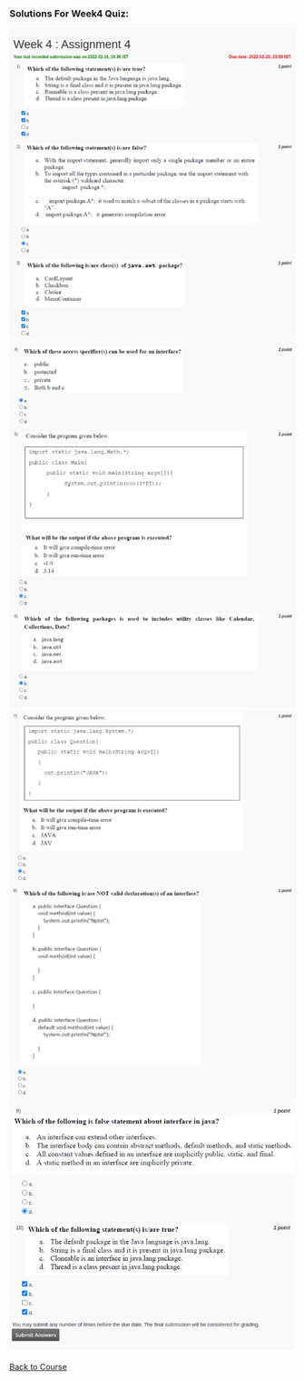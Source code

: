 ### Solutions For Week4 Quiz:

![](https://github.com/greyhatguy007/Programming-in-Java-NPTEL/blob/main/Week4-Quiz/screenshot_1.png) <br/>
![](https://github.com/greyhatguy007/Programming-in-Java-NPTEL/blob/main/Week4-Quiz/screenshot_2.png) <br/>
![](https://github.com/greyhatguy007/Programming-in-Java-NPTEL/blob/main/Week4-Quiz/screenshot_3.png) <br/>
![](https://github.com/greyhatguy007/Programming-in-Java-NPTEL/blob/main/Week4-Quiz/screenshot_4.png) <br/>

[Back to Course](https://github.com/greyhatguy007/Programming-in-Java-NPTEL)
